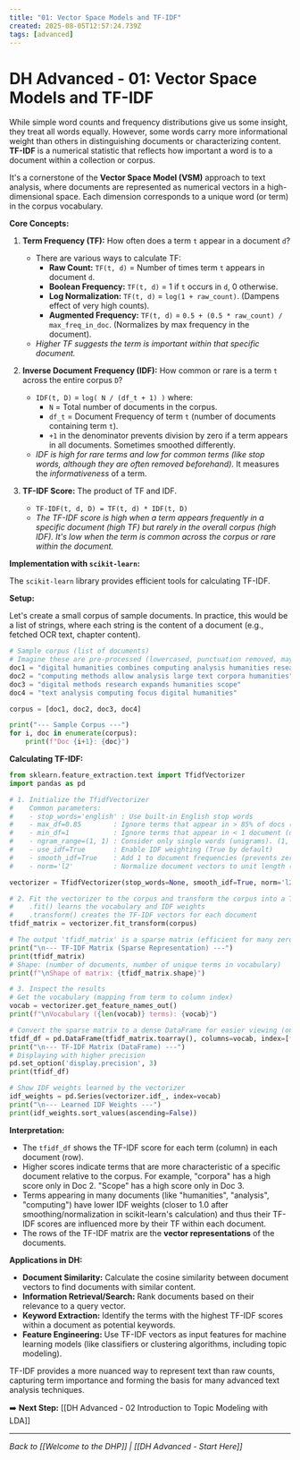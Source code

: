```yaml
---
title: "01: Vector Space Models and TF-IDF"
created: 2025-08-05T12:57:24.739Z
tags: [advanced]
---
```

# DH Advanced - 01: Vector Space Models and TF-IDF

While simple word counts and frequency distributions give us some insight, they treat all words equally. However, some words carry more informational weight than others in distinguishing documents or characterizing content. **TF-IDF** is a numerical statistic that reflects how important a word is to a document within a collection or corpus.

It's a cornerstone of the **Vector Space Model (VSM)** approach to text analysis, where documents are represented as numerical vectors in a high-dimensional space. Each dimension corresponds to a unique word (or term) in the corpus vocabulary.

**Core Concepts:**

1.  **Term Frequency (TF):** How often does a term `t` appear in a document `d`?
    *   There are various ways to calculate TF:
        *   **Raw Count:** `TF(t, d)` = Number of times term `t` appears in document `d`.
        *   **Boolean Frequency:** `TF(t, d)` = 1 if `t` occurs in `d`, 0 otherwise.
        *   **Log Normalization:** `TF(t, d)` = `log(1 + raw_count)`. (Dampens effect of very high counts).
        *   **Augmented Frequency:** `TF(t, d)` = `0.5 + (0.5 * raw_count) / max_freq_in_doc`. (Normalizes by max frequency in the document).
    *   *Higher TF suggests the term is important within that specific document.*

2.  **Inverse Document Frequency (IDF):** How common or rare is a term `t` across the entire corpus `D`?
    *   `IDF(t, D)` = `log( N / (df_t + 1) )` where:
        *   `N` = Total number of documents in the corpus.
        *   `df_t` = Document Frequency of term `t` (number of documents containing term `t`).
        *   `+1` in the denominator prevents division by zero if a term appears in all documents. Sometimes smoothed differently.
    *   *IDF is high for rare terms and low for common terms (like stop words, although they are often removed beforehand).* It measures the *informativeness* of a term.

3.  **TF-IDF Score:** The product of TF and IDF.
    *   `TF-IDF(t, d, D) = TF(t, d) * IDF(t, D)`
    *   *The TF-IDF score is high when a term appears frequently in a specific document (high TF) but rarely in the overall corpus (high IDF). It's low when the term is common across the corpus or rare within the document.*

**Implementation with `scikit-learn`:**

The `scikit-learn` library provides efficient tools for calculating TF-IDF.

**Setup:**

Let's create a small corpus of sample documents. In practice, this would be a list of strings, where each string is the content of a document (e.g., fetched OCR text, chapter content).

```python
# Sample corpus (list of documents)
# Imagine these are pre-processed (lowercased, punctuation removed, maybe stemmed/lemmatized)
doc1 = "digital humanities combines computing analysis humanities research"
doc2 = "computing methods allow analysis large text corpora humanities"
doc3 = "digital methods research expands humanities scope"
doc4 = "text analysis computing focus digital humanities"

corpus = [doc1, doc2, doc3, doc4]

print("--- Sample Corpus ---")
for i, doc in enumerate(corpus):
    print(f"Doc {i+1}: {doc}")
```

**Calculating TF-IDF:**

```python
from sklearn.feature_extraction.text import TfidfVectorizer
import pandas as pd

# 1. Initialize the TfidfVectorizer
#    Common parameters:
#    - stop_words='english' : Use built-in English stop words
#    - max_df=0.85        : Ignore terms that appear in > 85% of docs (corpus-specific stop words)
#    - min_df=1           : Ignore terms that appear in < 1 document (or specify minimum count)
#    - ngram_range=(1, 1) : Consider only single words (unigrams). (1, 2) for unigrams and bigrams.
#    - use_idf=True       : Enable IDF weighting (True by default)
#    - smooth_idf=True    : Add 1 to document frequencies (prevents zero division)
#    - norm='l2'          : Normalize document vectors to unit length (L2 norm) - common practice

vectorizer = TfidfVectorizer(stop_words=None, smooth_idf=True, norm='l2') # Keep simple for demo

# 2. Fit the vectorizer to the corpus and transform the corpus into a TF-IDF matrix
#    .fit() learns the vocabulary and IDF weights
#    .transform() creates the TF-IDF vectors for each document
tfidf_matrix = vectorizer.fit_transform(corpus)

# The output 'tfidf_matrix' is a sparse matrix (efficient for many zeros)
print("\n--- TF-IDF Matrix (Sparse Representation) ---")
print(tfidf_matrix)
# Shape: (number of documents, number of unique terms in vocabulary)
print(f"\nShape of matrix: {tfidf_matrix.shape}")

# 3. Inspect the results
# Get the vocabulary (mapping from term to column index)
vocab = vectorizer.get_feature_names_out()
print(f"\nVocabulary ({len(vocab)} terms): {vocab}")

# Convert the sparse matrix to a dense DataFrame for easier viewing (only for small matrices!)
tfidf_df = pd.DataFrame(tfidf_matrix.toarray(), columns=vocab, index=[f"Doc {i+1}" for i in range(len(corpus))])
print("\n--- TF-IDF Matrix (DataFrame) ---")
# Displaying with higher precision
pd.set_option('display.precision', 3)
print(tfidf_df)

# Show IDF weights learned by the vectorizer
idf_weights = pd.Series(vectorizer.idf_, index=vocab)
print("\n--- Learned IDF Weights ---")
print(idf_weights.sort_values(ascending=False))

```

**Interpretation:**

*   The `tfidf_df` shows the TF-IDF score for each term (column) in each document (row).
*   Higher scores indicate terms that are more characteristic of a specific document relative to the corpus. For example, "corpora" has a high score only in Doc 2. "Scope" has a high score only in Doc 3.
*   Terms appearing in many documents (like "humanities", "analysis", "computing") have lower IDF weights (closer to 1.0 after smoothing/normalization in scikit-learn's calculation) and thus their TF-IDF scores are influenced more by their TF within each document.
*   The rows of the TF-IDF matrix are the **vector representations** of the documents.

**Applications in DH:**

*   **Document Similarity:** Calculate the cosine similarity between document vectors to find documents with similar content.
*   **Information Retrieval/Search:** Rank documents based on their relevance to a query vector.
*   **Keyword Extraction:** Identify the terms with the highest TF-IDF scores within a document as potential keywords.
*   **Feature Engineering:** Use TF-IDF vectors as input features for machine learning models (like classifiers or clustering algorithms, including topic modeling).

TF-IDF provides a more nuanced way to represent text than raw counts, capturing term importance and forming the basis for many advanced text analysis techniques.

➡️ **Next Step:** [[DH Advanced - 02 Introduction to Topic Modeling with LDA]]

---

*Back to [[Welcome to the DHP]] | [[DH Advanced - Start Here]]*